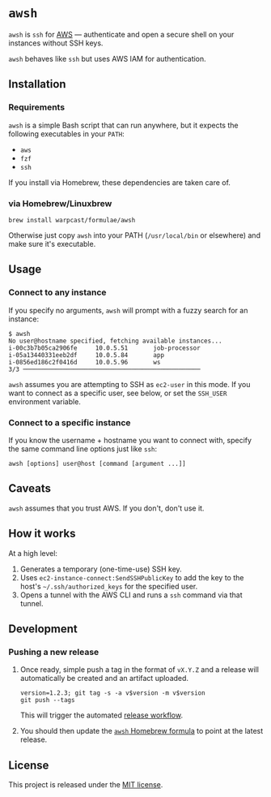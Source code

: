 # `awsh`

`awsh` is `ssh` for [AWS](https://aws.amazon.com/) — authenticate and open a secure shell on your instances without SSH keys.

`awsh` behaves like `ssh` but uses AWS IAM for authentication.

## Installation

### Requirements

`awsh` is a simple Bash script that can run anywhere, but it expects the following executables in your `PATH`:

- `aws`
- `fzf`
- `ssh`

If you install via Homebrew, these dependencies are taken care of.

### via Homebrew/Linuxbrew
```
brew install warpcast/formulae/awsh
```

Otherwise just copy `awsh` into your PATH (`/usr/local/bin` or elsewhere) and make sure it's executable.

## Usage

### Connect to any instance

If you specify no arguments, `awsh` will prompt with a fuzzy search for an instance:

```
$ awsh
No user@hostname specified, fetching available instances...
i-00c3b7b05ca2906fe     10.0.5.51       job-processor
i-05a13440331eeb2df     10.0.5.84       app
i-0856ed186c2f0416d     10.0.5.96       ws
3/3 ─────────────────────────────────────────────────
```

`awsh` assumes you are attempting to SSH as `ec2-user` in this mode. If you want to connect as a specific user, see below, or set the `SSH_USER` environment variable.

### Connect to a specific instance

If you know the username + hostname you want to connect with, specify the same command line options just like `ssh`:

```
awsh [options] user@host [command [argument ...]]
```

## Caveats

`awsh` assumes that you trust AWS. If you don't, don't use it.

## How it works

At a high level:

1. Generates a temporary (one-time-use) SSH key.
2. Uses `ec2-instance-connect:SendSSHPublicKey` to add the key to the host's `~/.ssh/authorized_keys` for the specified user.
3. Opens a tunnel with the AWS CLI and runs a `ssh` command via that tunnel.

## Development

### Pushing a new release

1. Once ready, simple push a tag in the format of `vX.Y.Z` and a release will automatically be created and an artifact uploaded.
   ```
   version=1.2.3; git tag -s -a v$version -m v$version
   git push --tags
   ```
   This will trigger the automated [release workflow](https://github.com/warpcast/awsh/actions/workflows/release.yml).

2. You should then update the [`awsh` Homebrew formula](https://github.com/warpcast/homebrew-formulae/blob/main/awsh.rb) to point at the latest release.

## License

This project is released under the [MIT license](LICENSE).
